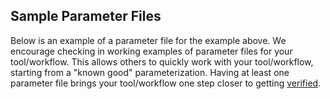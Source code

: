## Sample Parameter Files

Below is an example of a parameter file for the example above. We encourage checking in working examples of parameter files for your tool/workflow. This allows others to quickly work with your tool/workflow, starting from a "known good" parameterization.  Having at least one parameter file brings your tool/workflow one step closer to getting [verified](/faq/#what-is-a-verified-tool-or-workflow).
